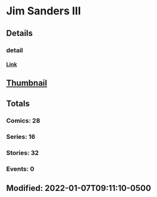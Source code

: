 # Jim  Sanders III
## Details
### detail
#### [Link](http://marvel.com/comics/creators/13301/jim_sanders_iii?utm_campaign=apiRef&utm_source=225578a89fc76f3d20fbffda5d17a88d)
## [Thumbnail](http://i.annihil.us/u/prod/marvel/i/mg/b/40/image_not_available.jpg)
## Totals
### Comics: 28
### Series: 16
### Stories: 32
### Events: 0
## Modified: 2022-01-07T09:11:10-0500